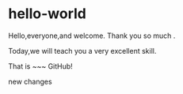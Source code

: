 # hello-world

Hello,everyone,and welcome. Thank you so much .

Today,we will teach you a very excellent skill.

That is ~~~ GitHub!

new changes

